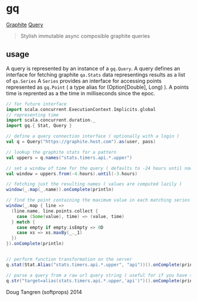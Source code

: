 # gq

[Graphite](http://graphite.wikidot.com/) [Query](http://graphite.readthedocs.org/en/latest/render_api.html)

> Stylish immutable async composible graphite queries 

## usage

A query is represented by an instance of a `gq.Query`.
A query defines an interface for fetching graphite `qa.Stats` data representings results as a list of `qa.Series`
A `Series` provides an interface for accessing points represented as `gq.Point` ( a type alias for (Option[Double], Long) ).
A points time is reprented as a the time in milliseconds since the epoc.


```scala
// for future interface
import scala.concurrent.ExecutionContext.Implicits.global
// representing time
import scala.concurrent.duration._
import gq.{ Stat, Query }

// define a query connection interface ( optionally with a login )
val q = Query("https://graphite.host.com").as(user, pass)

// lookup the graphite stats for a pattern 
val uppers = q.names("stats.timers.api.*.upper")

// set a window of time for the query ( defaults to -24 hours until now )
val window = uppers.from(-4.hours).until(-3.hours)

// fetching just the resulting names ( values are computed lazily )
window(_.map(_.name)).onComplete(println)

// find the point containing the maximum value in each matching series
window(_.map { line =>
  (line.name, line.points.collect {
    case (Some(value), time) => (value, time)
  } match {
    case empty if empty.isEmpty => 0D
    case xs => xs.maxBy(_._1)
  })
}).onComplete(println)


// perform function transformation on the server
q.stat(Stat.Alias("stats.timers.api.*.upper", "api"))().onComplete(println)

// parse a query from a raw url query string ( useful for if you have saved queries )
q.str("target=alias(stats.timers.api.*.upper,'api')")().onComplete(println)
```



Doug Tangren (softprops) 2014
